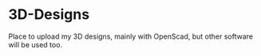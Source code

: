 # 3D-Designs
Place to upload my 3D designs, mainly with OpenScad, but other software will be used too.
